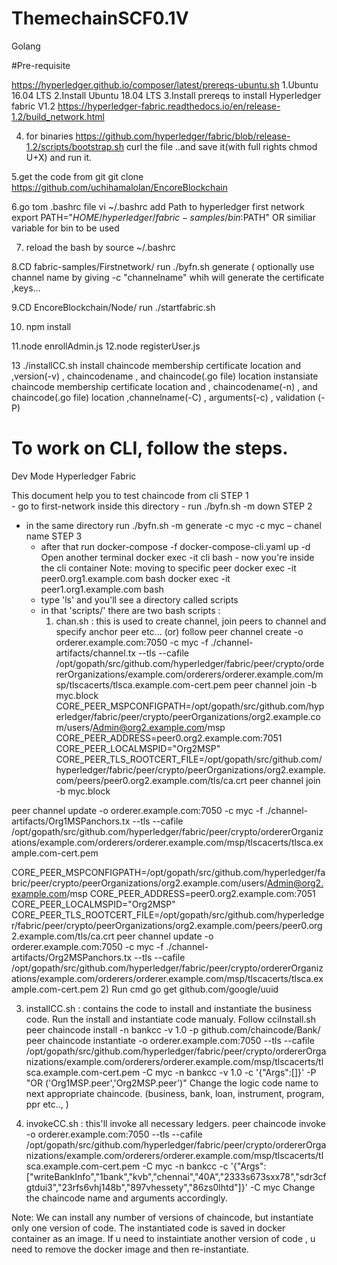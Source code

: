 # ThemechainSCF0.1V
Golang


#Pre-requisite

https://hyperledger.github.io/composer/latest/prereqs-ubuntu.sh
1.Ubuntu 16.04 LTS
2.Install Ubuntu 18.04 LTS
3.Install prereqs to install Hyperledger fabric V1.2
https://hyperledger-fabric.readthedocs.io/en/release-1.2/build_network.html

4. for binaries
https://github.com/hyperledger/fabric/blob/release-1.2/scripts/bootstrap.sh
curl the file ..and save it(with full rights chmod U+X) and run it.

5.get the code from git 
git clone https://github.com/uchihamalolan/EncoreBlockchain

6.go tom .bashrc file
vi ~/.bashrc add Path to hyperledger first network
export PATH="$HOME/hyperledger/fabric-samples/bin:$PATH"
OR similiar variable for bin to be used
 
7. reload the bash by 
source ~/.bashrc

8.CD fabric-samples/Firstnetwork/ run ./byfn.sh generate ( optionally use channel name by giving -c "channelname"
whih will generate the certificate ,keys...

9.CD EncoreBlockchain/Node/  run ./startfabric.sh

10. npm install

11.node enrollAdmin.js
12.node registerUser.js

13 ./installCC.sh
 install chaincode membership certificate location and ,version(-v) , chaincodename , and chaincode(.go file) location
 instansiate chaincode membership certificate location and , chaincodename(-n) , and chaincode(.go file) location ,channelname(-C) ,
arguments(-c) , validation (-P)



# To work on CLI, follow the steps.
Dev Mode Hyperledger Fabric

This document help you to test chaincode from cli 
STEP 1	
	- go to first-network inside this directory
	- run
		./byfn.sh -m  down
STEP 2
- in the same directory run
./byfn.sh -m generate -c myc
-c myc – chanel name
STEP 3
	- after that run
docker-compose -f docker-compose-cli.yaml up -d
Open another terminal
docker exec -it cli bash    - now you're inside the cli container
Note: moving to specific peer 
docker exec -it peer0.org1.example.com  bash
docker exec -it peer1.org1.example.com bash
	- type 'ls' and you'll see a directory called scripts
	- in that 'scripts/' there are two bash scripts :
		1) chan.sh : this is used to create channel, join peers to channel and specify anchor peer etc...
(or) follow
peer channel create -o orderer.example.com:7050 -c myc -f ./channel-artifacts/channel.tx --tls --cafile /opt/gopath/src/github.com/hyperledger/fabric/peer/crypto/ordererOrganizations/example.com/orderers/orderer.example.com/msp/tlscacerts/tlsca.example.com-cert.pem
peer channel join -b myc.block
CORE_PEER_MSPCONFIGPATH=/opt/gopath/src/github.com/hyperledger/fabric/peer/crypto/peerOrganizations/org2.example.com/users/Admin@org2.example.com/msp CORE_PEER_ADDRESS=peer0.org2.example.com:7051 CORE_PEER_LOCALMSPID="Org2MSP" CORE_PEER_TLS_ROOTCERT_FILE=/opt/gopath/src/github.com/hyperledger/fabric/peer/crypto/peerOrganizations/org2.example.com/peers/peer0.org2.example.com/tls/ca.crt peer channel join -b myc.block

peer channel update -o orderer.example.com:7050 -c myc -f ./channel-artifacts/Org1MSPanchors.tx --tls --cafile /opt/gopath/src/github.com/hyperledger/fabric/peer/crypto/ordererOrganizations/example.com/orderers/orderer.example.com/msp/tlscacerts/tlsca.example.com-cert.pem

CORE_PEER_MSPCONFIGPATH=/opt/gopath/src/github.com/hyperledger/fabric/peer/crypto/peerOrganizations/org2.example.com/users/Admin@org2.example.com/msp CORE_PEER_ADDRESS=peer0.org2.example.com:7051 CORE_PEER_LOCALMSPID="Org2MSP" CORE_PEER_TLS_ROOTCERT_FILE=/opt/gopath/src/github.com/hyperledger/fabric/peer/crypto/peerOrganizations/org2.example.com/peers/peer0.org2.example.com/tls/ca.crt peer channel update -o orderer.example.com:7050 -c myc -f ./channel-artifacts/Org2MSPanchors.tx --tls --cafile /opt/gopath/src/github.com/hyperledger/fabric/peer/crypto/ordererOrganizations/example.com/orderers/orderer.example.com/msp/tlscacerts/tlsca.example.com-cert.pem
2)  Run cmd  go get  github.com/google/uuid

3)  installCC.sh : contains the code to install and instantiate the business code.
Run the install and instantiate code manualy. 
Follow cciInstall.sh
peer chaincode install -n bankcc -v 1.0 -p github.com/chaincode/Bank/
peer chaincode instantiate -o orderer.example.com:7050 --tls --cafile /opt/gopath/src/github.com/hyperledger/fabric/peer/crypto/ordererOrganizations/example.com/orderers/orderer.example.com/msp/tlscacerts/tlsca.example.com-cert.pem -C myc -n bankcc -v 1.0 -c '{"Args":[]}' -P "OR ('Org1MSP.peer','Org2MSP.peer')"
Change the logic code name to next appropriate chaincode. (business, bank, loan, instrument, program, ppr etc.., )



3) invokeCC.sh : this'll invoke all necessary ledgers.
peer chaincode invoke -o orderer.example.com:7050  --tls --cafile /opt/gopath/src/github.com/hyperledger/fabric/peer/crypto/ordererOrganizations/example.com/orderers/orderer.example.com/msp/tlscacerts/tlsca.example.com-cert.pem  -C myc -n bankcc -c '{"Args":["writeBankInfo","1bank","kvb","chennai","40A","2333s673sxx78","sdr3cfgtdui3","23rfs6vhj148b","897vhessety","86zs0lhtd"]}' -C myc
Change the chaincode name and arguments accordingly.

Note:
We can install any number of versions of chaincode, but instantiate only one version of code.
The instantiated code is saved in docker container as an image.
If u need to instaintiate another version of code , u need to remove the docker image and then re-instantiate.




